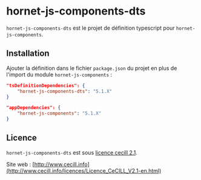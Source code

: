 # hornet-js-components-dts

`hornet-js-components-dts` est le projet de définition typescript pour `hornet-js-components`.


## Installation

Ajouter la définition dans le fichier `package.json` du projet en plus de l'import du module `hornet-js-components` :

```json
"tsDefinitionDependencies": {
    "hornet-js-components-dts": "5.1.X"
}

"appDependencies": {
    "hornet-js-components": "5.1.X"
}
```

## Licence

`hornet-js-components-dts` est sous [licence cecill 2.1](./LICENSE.md).

Site web : [http://www.cecill.info](http://www.cecill.info/licences/Licence_CeCILL_V2.1-en.html)